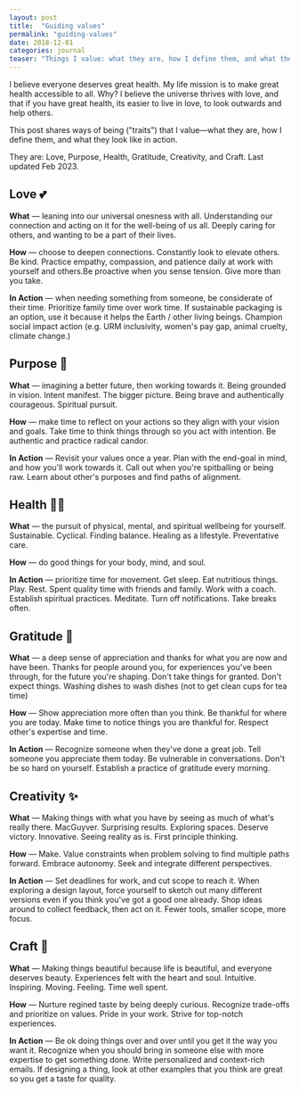 ```yaml
---
layout: post
title:  "Guiding values"
permalink: "guiding-values"
date: 2018-12-01
categories: journal
teaser: "Things I value: what they are, how I define them, and what they look like in action. They currently are: Love, Purpose, Health, Gratitude, Creativity, Craft."
---
```



I believe everyone deserves great health. My life mission is to make great health accessible to all. Why? I believe the universe thrives with love, and that if you have great health, its easier to live in love, to look outwards and help others.

This post shares ways of being ("traits") that I value—what they are, how I define them, and what they look like in action.

They are: Love, Purpose, Health, Gratitude, Creativity, and Craft. Last updated Feb 2023.

## Love 💕
**What** — leaning into our universal onesness with all. Understanding our connection and acting on it for the well-being of us all. Deeply caring for others, and wanting to be a part of their lives.

**How** — choose to deepen connections. Constantly look to elevate others. Be kind. Practice empathy, compassion, and patience daily at work with yourself and others.Be proactive when you sense tension. Give more than you take.

**In Action** — when needing something from someone, be considerate of their time. Prioritize family time over work time. If sustainable packaging is an option, use it because it helps the Earth / other living beings. Champion social impact action (e.g. URM inclusivity, women's pay gap, animal cruelty, climate change.) 

## Purpose 🌊
**What** — imagining a better future, then working towards it. Being grounded in vision. Intent manifest. The bigger picture. Being brave and authentically courageous. Spiritual pursuit.

**How** — make time to reflect on your actions so they align with your vision and goals. Take time to think things through so you act with intention. Be authentic and practice radical candor.

**In Action** — Revisit your values once a year. Plan with the end-goal in mind, and how you'll work towards it. Call out when you're spitballing or being raw. Learn about other's purposes and find paths of alignment.

## Health 🧘‍♀️
**What** — the pursuit of physical, mental, and spiritual wellbeing for yourself. Sustainable. Cyclical. Finding balance. Healing as a lifestyle. Preventative care.

**How** — do good things for your body, mind, and soul.

**In Action** — prioritize time for movement. Get sleep. Eat nutritious things. Play. Rest. Spent quality time with friends and family. Work with a coach. Establish spiritual practices. Meditate. Turn off notifications. Take breaks often.

## Gratitude 🙏
**What** — a deep sense of appreciation and thanks for what you are now and have been. Thanks for people around you, for experiences you've been through, for the future you're shaping. Don't take things for granted. Don't expect things. Washing dishes to wash dishes (not to get clean cups for tea time)

**How** — Show appreciation more often than you think. Be thankful for where you are today. Make time to notice things you are thankful for. Respect other's expertise and time.

**In Action** — Recognize someone when they've done a great job. Tell someone you appreciate them today. Be vulnerable in conversations. Don't be so hard on yourself. Establish a practice of gratitude every morning.

## Creativity ✨
**What** — Making things with what you have by seeing as much of what's really there. MacGuyver. Surprising results. Exploring spaces. Deserve victory. Innovative. Seeing reality as is. First principle thinking.

**How** — Make. Value constraints when problem solving to find multiple paths forward. Embrace autonomy. Seek and integrate different perspectives.

**In Action** — Set deadlines for work, and cut scope to reach it. When exploring a design layout, force yourself to sketch out many different versions even if you think you've got a good one already. Shop ideas around to collect feedback, then act on it. Fewer tools, smaller scope, more focus.

## Craft 📐
**What** — Making things beautiful because life is beautiful, and everyone deserves beauty. Experiences felt with the heart and soul. Intuitive. Inspiring. Moving. Feeling. Time well spent.

**How** — Nurture regined taste by being deeply curious. Recognize trade-offs and prioritize on values. Pride in your work. Strive for top-notch experiences.

**In Action** — Be ok doing things over and over until you get it the way you want it. Recognize when you should bring in someone else with more expertise to get something done. Write personalized and context-rich emails. If designing a thing, look at other examples that you think are great so you get a taste for quality.

